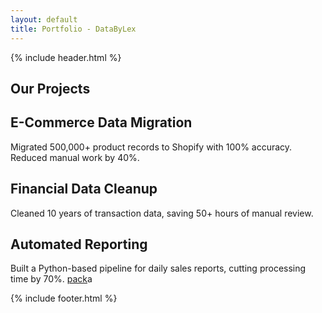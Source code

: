 ```yaml
---
layout: default
title: Portfolio - DataByLex
---
```

{% include header.html %}

<section class="py-16 bg-gray-50">
    <div class="max-w-7xl mx-auto px-4 sm:px-6 lg:px-8">
        <h1 class="text-4xl font-bold text-center mb-12">Our Projects</h1>
        <div class="grid grid-cols-1 sm:grid-cols-2 gap-8">
            <div class="service-card">
                <h2 class="text-xl font-semibold mb-2">E-Commerce Data Migration</h2>
                <p>Migrated 500,000+ product records to Shopify with 100% accuracy. Reduced manual work by 40%.</p>
            </div>
            <div class="service-card">
                <h2 class="text-xl font-semibold mb-2">Financial Data Cleanup</h2>
                <p>Cleaned 10 years of transaction data, saving 50+ hours of manual review.</p>
            </div>
            <div class="service-card">
                <h2 class="text-xl font-semibold mb-2">Automated Reporting</h2>
                <p>Built a Python-based pipeline for daily sales reports, cutting processing time by 70%. <a href="https://github.com/DataByLex/databylex.github.io/blob/main/assets/datapackage.json">pack</a>a</p>
            </div>
        </div>
    </div>
</section>

{% include footer.html %}
